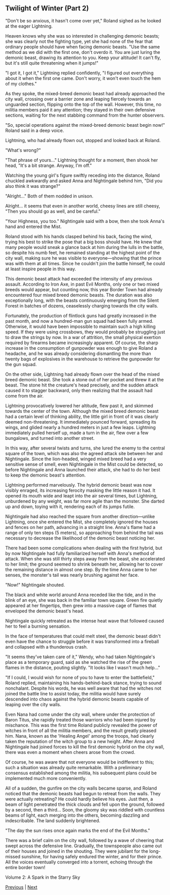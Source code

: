 ## Twilight of Winter (Part 2)
"Don't be so anxious, it hasn't come over yet," Roland sighed as he looked at the eager Lightning.

Heaven knows why she was so interested in challenging demonic beasts; she was clearly not the fighting type, yet she had none of the fear that ordinary people should have when facing demonic beasts. "Use the same method as we did with the first one, don't overdo it. You are just luring the demonic beast, drawing its attention to you. Keep your altitude! It can't fly, but it's still quite threatening when it jumps!"



"I got it, I got it," Lightning replied confidently, "I figured out everything about it when the first one came. Don't worry, it won't even touch the hem of my clothes."



As they spoke, the mixed-breed demonic beast had already approached the city wall, crossing over a barrier zone and leaping fiercely towards an unguarded section, flipping onto the top of the wall. However, this time, no militia members paid it any attention; they stayed in their own defensive sections, waiting for the next stabbing command from the hunter observers.



"So, special operations against the mixed-breed demonic beast begin now!" Roland said in a deep voice.



Lightning, who had already flown out, stopped and looked back at Roland.



"What's wrong?"



"That phrase of yours..." Lightning thought for a moment, then shook her head, "It's a bit strange. Anyway, I'm off."



Watching the young girl's figure swiftly receding into the distance, Roland chuckled awkwardly and asked Anna and Nightingale behind him, "Did you also think it was strange?"



"Alright..." Both of them nodded in unison.



Alright... it seems that even in another world, cheesy lines are still cheesy, "Then you should go as well, and be careful."



"Your Highness, you too." Nightingale said with a bow, then she took Anna's hand and entered the Mist.



Roland stood with his hands clasped behind his back, facing the wind, trying his best to strike the pose that a big boss should have. He knew that many people would sneak a glance back at him during the lulls in the battle, so despite his numb feet, he remained standing at the highest point of the city wall, making sure he was visible to everyone—showing that the prince was with them at all times. Since he couldn't join the battle himself, he could at least inspire people in this way.



This demonic beast attack had exceeded the intensity of any previous assault. According to Iron Axe, in past Evil Months, only one or two mixed breeds would appear, but counting now, this year Border Town had already encountered four mixed breed demonic beasts. The duration was also exceptionally long, with the beasts continuously emerging from the Silent Forest in batches of dozens, ceaselessly charging towards the city walls.



Fortunately, the production of flintlock guns had greatly increased in the past month, and now a hundred-man gun squad had been fully armed. Otherwise, it would have been impossible to maintain such a high killing speed. If they were using crossbows, they would probably be struggling just to draw the strings by now. In a war of attrition, the small physical exertion required by firearms became increasingly apparent. Of course, the sharp increase in the consumption of gunpowder was enough to give Roland a headache, and he was already considering dismantling the more than twenty bags of explosives in the warehouse to retrieve the gunpowder for the gun squad.



On the other side, Lightning had already flown over the head of the mixed breed demonic beast. She took a stone out of her pocket and threw it at the beast. The stone hit the creature's head precisely, and the sudden attack caused it to stagger backward, only then realizing that the assault had come from the air.



Lightning provocatively lowered her altitude, flew past it, and skimmed towards the center of the town. Although the mixed breed demonic beast had a certain level of thinking ability, the little girl in front of it was clearly deemed non-threatening. It immediately pounced forward, spreading its wings, and glided nearly a hundred meters in just a few leaps. Lightning immediately pulled herself up, made a turn in the air, flew over a few bungalows, and turned into another street.



In this way, after several twists and turns, she lured the enemy to the central square of the town, which was also the agreed attack site between her and Nightingale. Since the lion-headed, winged mixed breed had a very sensitive sense of smell, even Nightingale in the Mist could be detected, so before Nightingale and Anna launched their attack, she had to do her best to keep the demonic beast's attention.



Lightning performed marvelously. The hybrid demonic beast was now visibly enraged, its increasing ferocity masking the little reason it had. It opened its mouth wide and leapt into the air several times, but Lightning, unburdened by any weight, was far more agile than the monster. She darted up and down, toying with it, rendering each of its jumps futile.



Nightingale had also reached the square from another direction—unlike Lightning, once she entered the Mist, she completely ignored the houses and fences on her path, advancing in a straight line. Anna's flame had a range of only ten steps (5 meters), so approaching from behind the tail was necessary to decrease the likelihood of the demonic beast noticing her.



There had been some complications when dealing with the first hybrid, but by now Nightingale had fully familiarized herself with Anna's method of attack. When she was still thirty steps away from the beast, she accelerated to her limit; the ground seemed to shrink beneath her, allowing her to cover the remaining distance in almost one step. By the time Anna came to her senses, the monster's tail was nearly brushing against her face.



"Now!" Nightingale shouted.



The black and white world around Anna receded like the tide, and in the blink of an eye, she was back in the familiar town square. Green fire quietly appeared at her fingertips, then grew into a massive cage of flames that enveloped the demonic beast's head.



Nightingale quickly retreated as the intense heat wave that followed caused her to feel a burning sensation.



In the face of temperatures that could melt steel, the demonic beast didn't even have the chance to struggle before it was transformed into a fireball and collapsed with a thunderous crash.



"It seems they've taken care of it," Wendy, who had taken Nightingale's place as a temporary guard, said as she watched the rise of the green flames in the distance, pouting slightly. "It looks like I wasn't much help..."



"If I could, I would wish for none of you to have to enter the battlefield," Roland replied, maintaining his hands-behind-back stance, trying to sound nonchalant. Despite his words, he was well aware that had the witches not joined the battle line to assist today, the militia would have surely descended into chaos against the hybrid demonic beasts capable of leaping over the city walls.



Even Nana had come under the city wall, where under the protection of Baron Titus, she rapidly treated those warriors who had been injured by mischance. This was the first time Roland publicly revealed the power of witches in front of all the militia members, and the result greatly pleased him. Nana, known as the 'Healing Angel' among the troops, had clearly taken the reputation of the witch group to a new height. After Anna and Nightingale had joined forces to kill the first demonic hybrid on the city wall, there was even a moment when cheers arose from the crowd.



Of course, he was aware that not everyone would be indifferent to this; such a situation was already quite remarkable. With a preliminary consensus established among the militia, his subsequent plans could be implemented much more conveniently.



All of a sudden, the gunfire on the city walls became sparse, and Roland noticed that the demonic beasts had begun to retreat from the walls. They were actually retreating? He could hardly believe his eyes. Just then, a beam of light penetrated the thick clouds and fell upon the ground, followed by a second, then a third... Soon, the gloomy sky was riddled with countless beams of light, each merging into the others, becoming dazzling and indescribable. The land suddenly brightened.



"The day the sun rises once again marks the end of the Evil Months."



There was a brief calm on the city wall, followed by a wave of cheering that swept across the defensive line. Gradually, the townspeople also came out of their houses and joined in the shouting. They were jubilant for the long-missed sunshine, for having safely endured the winter, and for their prince. All the voices eventually converged into a torrent, echoing through the entire border town!



Volume 2: A Spark in the Starry Sky





[Previous](CH0087.md) | [Next](CH0089.md)
